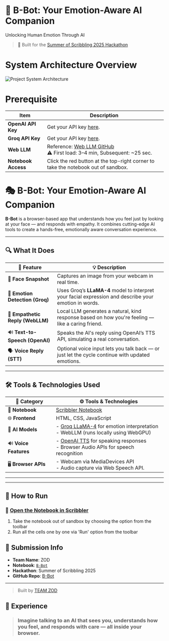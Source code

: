 # 🤖 B-Bot: Your Emotion-Aware AI Companion
Unlocking Human Emotion Through AI 
> 🚀 Built for the [Summer of Scribbling 2025 Hackathon](https://hub.scribbler.live)
# System Architecture Overview
![Project System Architecture](https://github.com/user-attachments/assets/01167513-30cd-496d-ad75-395d3a2e2dd5)

# Prerequisite

| Item                | Description                                                                                                      |
| ------------------- | ---------------------------------------------------------------------------------------------------------------- |
| **OpenAI API Key**  | Get your API key [here](https://platform.openai.com/settings/organization/api-keys).                             |
| **Groq API Key**    | Get your API key [here](https://console.groq.com/keys).                                                          |
| **Web LLM**         | Reference: [Web LLM GitHub](https://github.com/mlc-ai/web-llm) <br> ⚠️ First load: 3–4 min, Subsequent: ~25 sec. |
| **Notebook Access** | Click the red button at the top-right corner to take the notebook out of sandbox. 

# 🎭 B-Bot: Your Emotion-Aware AI Companion

**B-Bot** is a browser-based app that understands how you feel just by looking at your face — and responds with empathy. It combines cutting-edge AI tools to create a hands-free, emotionally aware conversation experience.

---

## 🔍 What It Does

| 🔧 Feature                       | 💡 Description                                                                                        |
| -------------------------------- | ----------------------------------------------------------------------------------------------------- |
| 📸 **Face Snapshot**             | Captures an image from your webcam in real time.                                                      |
| 🧠 **Emotion Detection (Groq)**  | Uses Groq’s **LLaMA-4** model to interpret your facial expression and describe your emotion in words. |
| 💬 **Empathetic Reply (WebLLM)** | Local LLM generates a natural, kind response based on how you're feeling — like a caring friend.      |
| 🔊 **Text-to-Speech (OpenAI)**   | Speaks the AI's reply using OpenAI’s TTS API, simulating a real conversation.                         |
| 🗣️ **Voice Reply (STT)**         | Optional voice input lets you talk back — or just let the cycle continue with updated emotions.       |

---

## 🛠️ Tools & Technologies Used

| 🧩 Category           | ⚙️ Tools & Technologies                                                                                                                        |
| --------------------- | ---------------------------------------------------------------------------------------------------------------------------------------------- |
| 📒 **Notebook**       | [Scribbler Notebook](https://app.scribbler.live/)                                                                                                  |
| 🌐 **Frontend**       | HTML, CSS, JavaScript                                                                                                                          |
| 🧠 **AI Models**      | - [Groq LLaMA-4](https://groq.com/) for emotion interpretation <br> - WebLLM (runs locally using WebGPU)                                       |
| 🔊 **Voice Features** | - [OpenAI TTS](https://platform.openai.com/docs/guides/text-to-speech) for speaking responses <br> - Browser Audio APIs for speech recognition |
| 🖥️ **Browser APIs**   | - Webcam via MediaDevices API <br> - Audio capture via Web Speech API.                                                                         |

---

---

## 🧪 How to Run
### 📎 [Open the Notebook in Scribbler](https://app.scribbler.live/?jsnb=github:sudarsan2k5/B-Bot/B-Bot.jsnb)
1. Take the notebook out of sandbox by choosing the option from the toolbar
2. Run all the cells one by one via 'Run' option from the toolbar

## 📝 Submission Info

- **Team Name**: ZOD  
- **Notebook**: [`B-Bot`](https://app.scribbler.live/?jsnb=github:sudarsan2k5/B-Bot/B-Bot.jsnb)
- **Hackathon**: Summer of Scribbling 2025  
- **GitHub Repo**: [B-Bot](https://github.com/sudarsan2k5/B-Bot)
---

> Built by [TEAM ZOD](https://github.com/sudarsan2k5/)



## 🌟 Experience

> ### Imagine talking to an AI that **sees you, understands how you feel**, and **responds with care** — all inside your browser.
